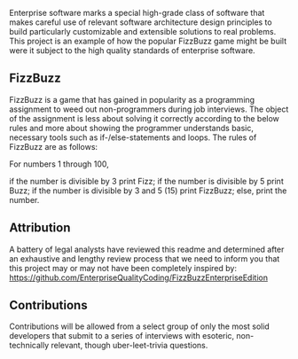 Enterprise software marks a special high-grade class of software that makes careful use of relevant software architecture design principles to build particularly customizable and extensible solutions to real problems. This project is an example of how the popular FizzBuzz game might be built were it subject to the high quality standards of enterprise software.

## FizzBuzz
FizzBuzz is a game that has gained in popularity as a programming assignment to weed out non-programmers during job interviews. The object of the assignment is less about solving it correctly according to the below rules and more about showing the programmer understands basic, necessary tools such as if-/else-statements and loops. The rules of FizzBuzz are as follows:

For numbers 1 through 100,

if the number is divisible by 3 print Fizz;
if the number is divisible by 5 print Buzz;
if the number is divisible by 3 and 5 (15) print FizzBuzz;
else, print the number.

## Attribution

A battery of legal analysts have reviewed this readme and determined after an exhaustive and lengthy review process that we need to inform you that this project may or may not have been completely inspired by:   https://github.com/EnterpriseQualityCoding/FizzBuzzEnterpriseEdition

## Contributions
Contributions will be allowed from a select group of only the most solid developers that submit to a series of interviews with esoteric, non-technically relevant, though uber-leet-trivia questions.
